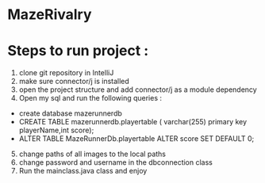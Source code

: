 # MazeRivalry

# Steps to run project :

1. clone git repository in IntelliJ
2. make sure connector/j is installed
3. open the project structure and add connector/j as a module dependency
4. Open my sql and run the following queries :
 - create database mazerunnerdb
 - CREATE TABLE mazerunnerdb.playertable ( varchar(255) primary key playerName,int score);
 - ALTER TABLE MazeRunnerDb.playertable ALTER score SET DEFAULT 0;
5. change paths of all images to the local paths
6. change password and username in the dbconnection class
7. Run the mainclass.java class and enjoy


